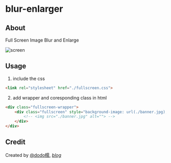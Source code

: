 # blur-enlarger

## About

Full Screen Image Blur and Enlarge

![screen](https://raw.githubusercontent.com/dodoroy/blur-enlarger/master/demo.gif)

## Usage
1. include the css
```html
<link rel="stylesheet" href="./fullscreen.css">
```
2. add wrapper and coresponding class in html
```html
<div class="fullscreen-wrapper">
    <div class="fullscreen" style="background-image: url(./banner.jpg); ">
        <!-- <img src="./banner.jpg" alt=""> -->
    </div>
</div>
```

## Credit
Created by [@dodo糯](http://weibo.com/dodoroy), *[blog](http://www.effy.me)*
